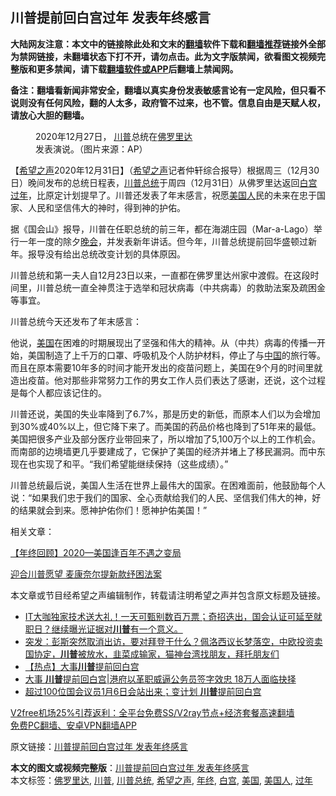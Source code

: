  <h2>川普提前回白宫过年 发表年终感言</h2> <p class="notice"><b>大陆网友注意：本文中的链接除此处和文末的<a href="https://github.com/bannedbook/fanqiang" >翻墙</a>软件下载和<a href="https://github.com/killgcd/justmysocks/blob/master/README.md">翻墙推荐</a>链接外全部为禁网链接，未翻墙状态下打不开，请勿点击。此为文字版禁闻，欲看图文视频完整版和更多禁闻，请下载<a href="https://github.com/bannedbook/fanqiang">翻墙软件或APP</a>后翻墙上禁闻网。</p><p>备注：翻墙看新闻非常安全，翻墙以真实身份发表敏感言论有一定风险，但只看不说则没有任何风险，翻的人太多，政府管不过来，也不管。信息自由是天赋人权，请放心大胆的翻墙。</b></p>  <div class="entry"> <figure><figcaption>2020年12月27日， <a href="https://www.bannedbook.org/bnews/tag/%e5%b7%9d%e6%99%ae/" class="st_tag internal_tag" rel="tag" title="标签 川普 下的日志">川普</a>总统在<a href="https://www.bannedbook.org/bnews/tag/%e4%bd%9b%e7%bd%97%e9%87%8c%e8%be%be/" class="st_tag internal_tag" rel="tag" title="标签 佛罗里达 下的日志">佛罗里达</a>发表演说。（图片来源：AP）</figcaption></figure> <p>【<span class='wp_keywordlink_affiliate'><a href="https://www.soundofhope.org" title="希望之声" target="_blank">希望之声</a></span>2020年12月31日】（<a href="https://www.bannedbook.org/bnews/tag/%e5%b8%8c%e6%9c%9b%e4%b9%8b%e5%a3%b0/" class="st_tag internal_tag" rel="tag" title="标签 希望之声 下的日志">希望之声</a>记者仲轩综合报导）根据周三（12月30日）晚间发布的总统日程表，<a href="https://www.bannedbook.org/bnews/tag/%E5%B7%9D%E6%99%AE%E6%80%BB%E7%BB%9F/" class="st_tag internal_tag" rel="tag" title="标签 川普总统 下的日志">川普总统</a>于周四（12月31日）从佛罗里达返回<a href="https://www.bannedbook.org/bnews/tag/%e7%99%bd%e5%ae%ab/" class="st_tag internal_tag" rel="tag" title="标签 白宫 下的日志">白宫</a><a href="https://www.bannedbook.org/bnews/tag/%E8%BF%87%E5%B9%B4/" class="st_tag internal_tag" rel="tag" title="标签 过年 下的日志">过年</a>，比原定计划提早了。川普还发表了年末感言，祝愿<a href="https://www.bannedbook.org/bnews/tag/%E7%BE%8E%E5%9B%BD%E4%BA%BA/" class="st_tag internal_tag" rel="tag" title="标签 美国人 下的日志">美国人</a>民的未来在忠于国家、人民和坚信伟大的神时，得到神的护佑。</p> <p>据《国会山》报导，川普在任职总统的前三年，都在海湖庄园（Mar-a-Lago）举行一年一度的除夕<span class='wp_keywordlink_affiliate'><a href="https://zh-cn.shenyunperformingarts.org/" title="晚会" target="_blank">晚会</a></span>，并发表新年讲话。但今年，川普总统提前回华盛顿过新年。报导没有给出总统改变计划的具体原因。</p> <p>川普总统和第一夫人自12月23日以来，一直都在佛罗里达州家中渡假。在这段时间里，川普总统一直全神贯注于选举和冠状病毒（中共病毒）的救助法案及疏困金等事宜。</p> <p>川普总统今天还发布了年末感言：</p>  <p>他说，<a href="https://www.bannedbook.org/bnews/tag/%e7%be%8e%e5%9b%bd/" class="st_tag internal_tag" rel="tag" title="标签 美国 下的日志">美国</a>在困难的时期展现出了坚强和伟大的精神。从（中共）病毒的传播一开始，美国制造了上千万的口罩、呼吸机及个人防护材料，停止了与<span class='wp_keywordlink_affiliate'><a href="https://www.bannedbook.org/" title="中国" target="_blank">中国</a></span>的旅行等。而且在原本需要10年多的时间才能开发出的疫苗问题上，美国在9个月的时间里就造出疫苗。他对那些非常努力工作的男女工作人员们表达了感谢，还说，这个过程是每个人都应该记住的。</p> <p>川普还说，美国的失业率降到了6.7%，那是历史的新低，而原本人们以为会增加到30%或40%以上，但它降下来了。而美国的药品价格也降到了51年来的最低。美国把很多产业及部分医疗业带回来了，所以增加了5,100万个以上的工作机会。而南部的边境墙更几乎要建成了，它保护了美国的经济并堵上了移民漏洞。而中东现在也实现了和平。“我们希望能继续保持（这些成绩）。”</p> <p>川普总统最后说，美国人生活在世界上最伟大的国家。在困难面前，他鼓励每个人说：“如果我们忠于我们的国家、全心贡献给我们的人民、坚信我们伟大的神，好的结果就会到来。愿神护佑你们！愿神护佑美国！”</p> <p>相关文章：</p>  <p><a href="https://www.soundofhope.org/post/458822">【年终回顾】2020—美国逢百年不遇之变局</a></p> <p><a href="https://www.soundofhope.org/post/458882">迎合川普愿望 麦康奈尔提新款纾困法案</a></p> <p>本文章或节目经希望之声编辑制作，转载请注明希望之声并包含原文标题及链接。</p> <ul class='op-related-articles' title='相关阅读'> <li><a href='https://www.bannedbook.org/bnews/bannedvideo/20210101/1458818.html' target='_blank'>IT大咖独家技术送大礼！一天可甄别数百万票；奇招迭出，国会认证可延至就职日？继续曝光证据对<b>川普</b>有一个意义。</a></li> <li><a href='https://www.bannedbook.org/bnews/bannedvideo/20210101/1458790.html' target='_blank'>突发：彭斯突然取消出访，要对拜登干什么？佩洛西议长梦落空，中欧投资卖国协定，<b>川普</b>被放水，韭菜成输家，猫神台湾找朋友，拜托朋友们</a></li> <li><a href='https://www.bannedbook.org/bnews/bannedvideo/20210101/1458786.html' target='_blank'>【热点】大事<b>川普</b>提前回白宫</a></li> <li><a href='https://www.bannedbook.org/bnews/cbnews/20210101/1458776.html' target='_blank'>大事 <b>川普</b>提前回白宫|港府以革职威逼公务员签字效忠 18万人面临抉择</a></li> <li><a href='https://www.bannedbook.org/bnews/taiwannews/20210101/1458754.html' target='_blank'>超过100位国会议员1月6日会站出来；变计划 <b>川普</b>提前回白宫</a></li> </ul> <p class="texttj"> <a href="https://github.com/bannedbook/fanqiang/wiki/V2ray%E6%9C%BA%E5%9C%BA" target="_blank">V2free机场25%引荐返利：全平台免费SS/V2ray节点+经济套餐高速翻墙</a><br/> <a href="https://github.com/bannedbook/fanqiang/wiki/%E7%A6%81%E9%97%BB%E7%BD%91%E5%AE%89%E5%8D%93%E7%BF%BB%E5%A2%99%E6%96%B0%E9%97%BBAPP" target="_blank">免费PC翻墙、安卓VPN翻墙APP</a></p><p>原文链接：<a class="src_link"  href="https://www.soundofhope.org/post/459197" target="_blank">川普提前回白宫过年 发表年终感言</a></p> <a name='sharetosocial'></a>       <div><b>本文的图文或视频完整版</b>：<a href='https://www.bannedbook.org/bnews/comments/20210101/1458824.html'>川普提前回白宫过年 发表年终感言</a></div>  </div><!--END ENTRY--> <div class="postfooter"> <div>本文标签：<a href="https://www.bannedbook.org/bnews/tag/%e4%bd%9b%e7%bd%97%e9%87%8c%e8%be%be/" rel="tag">佛罗里达</a>, <a href="https://www.bannedbook.org/bnews/tag/%e5%b7%9d%e6%99%ae/" rel="tag">川普</a>, <a href="https://www.bannedbook.org/bnews/tag/%E5%B7%9D%E6%99%AE%E6%80%BB%E7%BB%9F/" rel="tag">川普总统</a>, <a href="https://www.bannedbook.org/bnews/tag/%e5%b8%8c%e6%9c%9b%e4%b9%8b%e5%a3%b0/" rel="tag">希望之声</a>, <a href="https://www.bannedbook.org/bnews/tag/%E5%B9%B4%E7%BB%88/" rel="tag">年终</a>, <a href="https://www.bannedbook.org/bnews/tag/%e7%99%bd%e5%ae%ab/" rel="tag">白宫</a>, <a href="https://www.bannedbook.org/bnews/tag/%e7%be%8e%e5%9b%bd/" rel="tag">美国</a>, <a href="https://www.bannedbook.org/bnews/tag/%E7%BE%8E%E5%9B%BD%E4%BA%BA/" rel="tag">美国人</a>, <a href="https://www.bannedbook.org/bnews/tag/%E8%BF%87%E5%B9%B4/" rel="tag">过年</a></div>  </div><!--END POSTFOOTER--> 